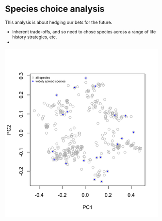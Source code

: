 # Species choice analysis

This analysis is about hedging our bets for the future. 
- Inherent trade-offs, and so need to chose species across a range of life history strategies, etc. 
- 

![](figs/figure1.png)

